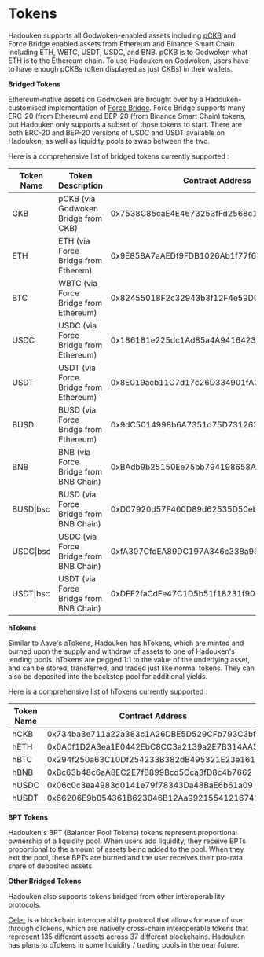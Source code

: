 # Tokens

Hadouken supports all Godwoken-enabled assets including [pCKB](https://docs.godwoken.io/integration#pckb) and Force Bridge enabled assets from Ethereum and Binance Smart Chain including ETH, WBTC, USDT, USDC, and BNB. pCKB is to Godwoken what ETH is to the Ethereum chain. To use Hadouken on Godwoken, users have to have enough pCKBs (often displayed as just CKBs) in their wallets.

**Bridged Tokens**

Ethereum-native assets on Godwoken are brought over by a Hadouken-customised implementation of [Force Bridge](https://forcebridge.com/bridge/Ethereum/Nervos). Force Bridge supports many ERC-20 (from Ethereum) and BEP-20 (from Binance Smart Chain) tokens, but Hadouken only supports a subset of those tokens to start. There are both ERC-20 and BEP-20 versions of USDC and USDT available on Hadouken, as well as liquidity pools to swap between the two.

Here is a comprehensive list of bridged tokens currently supported :

| Token Name | Token Description                      | Contract Address                           |
| ---------- | -------------------------------------- | ------------------------------------------ |
| CKB        | pCKB (via Godwoken Bridge from CKB)    | 0x7538C85caE4E4673253fFd2568c1F1b48A71558a |
| ETH        | ETH (via Force Bridge from Etherem)    | 0x9E858A7aAEDf9FDB1026Ab1f77f627be2791e98A |
| BTC        | WBTC (via Force Bridge from Ethereum)  | 0x82455018F2c32943b3f12F4e59D0DA2FAf2257Ef |
| USDC       | USDC (via Force Bridge from Ethereum)  | 0x186181e225dc1Ad85a4A94164232bD261e351C33 |
| USDT       | USDT (via Force Bridge from Ethereum)  | 0x8E019acb11C7d17c26D334901fA2ac41C1f44d50 |
| BUSD       | BUSD (via Force Bridge from Ethereum)  | 0x9dC5014998b6A7351d75D731263199D31feb4474 |
| BNB        | BNB (via Force Bridge from BNB Chain)  | 0xBAdb9b25150Ee75bb794198658A4D0448e43E528 |
| BUSD\|bsc  | BUSD (via Force Bridge from BNB Chain) | 0xD07920d57F400D89d62535D50eb9D1200ed7821B |
| USDC\|bsc  | USDC (via Force Bridge from BNB Chain) | 0xfA307CfdEA89DC197A346c338a98aC85d517af6e |
| USDT\|bsc  | USDT (via Force Bridge from BNB Chain) | 0xDFF2faCdFe47C1D5b51f18231f900949F1d5988f |

**hTokens**

Similar to Aave's aTokens, Hadouken has hTokens, which are minted and burned upon the supply and withdraw of assets to one of Hadouken's lending pools. hTokens are pegged 1:1 to the value of the underlying asset, and can be stored, transferred, and traded just like normal tokens. They can also be deposited into the backstop pool for additional yields.

Here is a comprehensive list of hTokens currently supported :

| Token Name | Contract Address                           |
| ---------- | ------------------------------------------ |
| hCKB       | 0x734ba3e711a22a383c1A26DBE5D529CFb793C3bf |
| hETH       | 0x0A0f1D2A3ea1E0442EbC8CC3a2139a2E7B314AA5 |
| hBTC       | 0x294f250a63C10Df254233B382dB495321E23e161 |
| hBNB       | 0xBc63b48c6aA8EC2E7fB899Bcd5Cca3fD8c4b7662 |
| hUSDC      | 0x06c0c3ea4983d0141e79f78343Da48BaE6b61a09 |
| hUSDT      | 0x66206E9b054361B623046B12Aa99215541216741 |

**BPT Tokens**

Hadouken's BPT (Balancer Pool Tokens) tokens represent proportional ownership of a liquidity pool. When users add liquidity, they receive BPTs proportional to the amount of assets being added to the pool. When they exit the pool, these BPTs are burned and the user receives their pro-rata share of deposited assets.

**Other Bridged Tokens**

Hadouken also supports tokens bridged from other interoperability protocols.

[Celer](https://www.celer.network/technology) is a blockchain interoperability protocol that allows for ease of use through cTokens, which are natively cross-chain interoperable tokens that represent 135 different assets across 37 different blockchains. Hadouken has plans to cTokens in some liquidity / trading pools in the near future.
